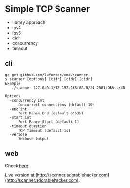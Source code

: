 # Simple TCP Scanner

- library approach
- ipv4
- ipv6
- cidr
- concurrency
- timeout

## cli

```
go get github.com/lxfontes/cmd/scanner
$ scanner [options] [cidr] [cidr] [cidr]
Example
   ./scanner 127.0.0.1/32 192.168.88.0/24 2001:DB8::/48

Options
  -concurrency int
      Concurrent connections (default 10)
  -end int
      Port Range End (default 65535)
  -start int
      Port Range Start (default 1)
  -timeout duration
      TCP Timeout (default 1s)
  -verbose
      Verbose Output
```

## web

Check [here](cmd/webscanner).

Live version at
[http://scanner.adorablehacker.com](http://scanner.adorablehacker.com).

